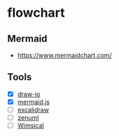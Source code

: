 # flowchart

## Mermaid

- <https://www.mermaidchart.com/>

## Tools

- [x] [draw-io](https://app.diagrams.net/)
- [x] [mermaid.js](http://mermaid.js.org/)
- [ ] [excalidraw](https://excalidraw.com/)
- [ ] [zenuml](https://zenuml.com/)
- [ ] [Wimsical](https://whimsical.com/)
